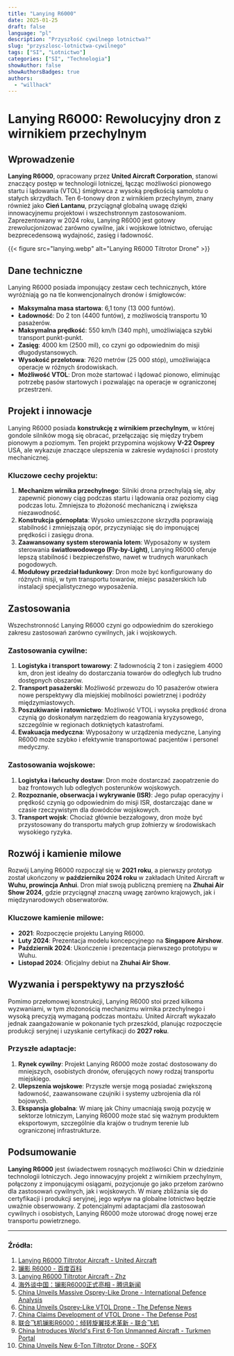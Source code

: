```yaml
---
title: "Lanying R6000"
date: 2025-01-25
draft: false
language: "pl"
description: "Przyszłość cywilnego lotnictwa?"
slug: "przyszlosc-lotnictwa-cywilnego"
tags: ["SI", "Lotnictwo"]
categories: ["SI", "Technologia"]
showAuthor: false
showAuthorsBadges: true
authors:
  - "willhack"
---
```

# Lanying R6000: Rewolucyjny dron z wirnikiem przechylnym

## Wprowadzenie
**Lanying R6000**, opracowany przez **United Aircraft Corporation**, stanowi znaczący postęp w technologii lotniczej, łącząc możliwości pionowego startu i lądowania (VTOL) śmigłowca z wysoką prędkością samolotu o stałych skrzydłach. Ten 6-tonowy dron z wirnikiem przechylnym, znany również jako **Cień Lantanu**, przyciągnął globalną uwagę dzięki innowacyjnemu projektowi i wszechstronnym zastosowaniom. Zaprezentowany w 2024 roku, Lanying R6000 jest gotowy zrewolucjonizować zarówno cywilne, jak i wojskowe lotnictwo, oferując bezprecedensową wydajność, zasięg i ładowność.

{{< figure src="lanying.webp" alt="Lanying R6000 Tiltrotor Drone" >}}


## Dane techniczne
Lanying R6000 posiada imponujący zestaw cech technicznych, które wyróżniają go na tle konwencjonalnych dronów i śmigłowców:

- **Maksymalna masa startowa**: 6,1 tony (13 000 funtów).
- **Ładowność**: Do 2 ton (4400 funtów), z możliwością transportu 10 pasażerów.
- **Maksymalna prędkość**: 550 km/h (340 mph), umożliwiająca szybki transport punkt-punkt.
- **Zasięg**: 4000 km (2500 mil), co czyni go odpowiednim do misji długodystansowych.
- **Wysokość przelotowa**: 7620 metrów (25 000 stóp), umożliwiająca operacje w różnych środowiskach.
- **Możliwość VTOL**: Dron może startować i lądować pionowo, eliminując potrzebę pasów startowych i pozwalając na operacje w ograniczonej przestrzeni.

## Projekt i innowacje
Lanying R6000 posiada **konstrukcję z wirnikiem przechylnym**, w której gondole silników mogą się obracać, przełączając się między trybem pionowym a poziomym. Ten projekt przypomina wojskowy **V-22 Osprey** USA, ale wykazuje znaczące ulepszenia w zakresie wydajności i prostoty mechanicznej.

### Kluczowe cechy projektu:
1. **Mechanizm wirnika przechylnego**: Silniki drona przechylają się, aby zapewnić pionowy ciąg podczas startu i lądowania oraz poziomy ciąg podczas lotu. Zmniejsza to złożoność mechaniczną i zwiększa niezawodność.
2. **Konstrukcja górnopłata**: Wysoko umieszczone skrzydła poprawiają stabilność i zmniejszają opór, przyczyniając się do imponującej prędkości i zasięgu drona.
3. **Zaawansowany system sterowania lotem**: Wyposażony w system sterowania **światłowodowego (Fly-by-Light)**, Lanying R6000 oferuje lepszą stabilność i bezpieczeństwo, nawet w trudnych warunkach pogodowych.
4. **Modułowy przedział ładunkowy**: Dron może być konfigurowany do różnych misji, w tym transportu towarów, miejsc pasażerskich lub instalacji specjalistycznego wyposażenia.

## Zastosowania
Wszechstronność Lanying R6000 czyni go odpowiednim do szerokiego zakresu zastosowań zarówno cywilnych, jak i wojskowych.

### Zastosowania cywilne:
1. **Logistyka i transport towarowy**: Z ładownością 2 ton i zasięgiem 4000 km, dron jest idealny do dostarczania towarów do odległych lub trudno dostępnych obszarów.
2. **Transport pasażerski**: Możliwość przewozu do 10 pasażerów otwiera nowe perspektywy dla miejskiej mobilności powietrznej i podróży międzymiastowych.
3. **Poszukiwanie i ratownictwo**: Możliwość VTOL i wysoka prędkość drona czynią go doskonałym narzędziem do reagowania kryzysowego, szczególnie w regionach dotkniętych katastrofami.
4. **Ewakuacja medyczna**: Wyposażony w urządzenia medyczne, Lanying R6000 może szybko i efektywnie transportować pacjentów i personel medyczny.

### Zastosowania wojskowe:
1. **Logistyka i łańcuchy dostaw**: Dron może dostarczać zaopatrzenie do baz frontowych lub odległych posterunków wojskowych.
2. **Rozpoznanie, obserwacja i wykrywanie (ISR)**: Jego pułap operacyjny i prędkość czynią go odpowiednim do misji ISR, dostarczając dane w czasie rzeczywistym dla dowódców wojskowych.
3. **Transport wojsk**: Chociaż głównie bezzałogowy, dron może być przystosowany do transportu małych grup żołnierzy w środowiskach wysokiego ryzyka.

## Rozwój i kamienie milowe
Rozwój Lanying R6000 rozpoczął się w **2021 roku**, a pierwszy prototyp został ukończony w **październiku 2024 roku** w zakładach United Aircraft w **Wuhu, prowincja Anhui**. Dron miał swoją publiczną premierę na **Zhuhai Air Show 2024**, gdzie przyciągnął znaczną uwagę zarówno krajowych, jak i międzynarodowych obserwatorów.

### Kluczowe kamienie milowe:
- **2021**: Rozpoczęcie projektu Lanying R6000.
- **Luty 2024**: Prezentacja modelu koncepcyjnego na **Singapore Airshow**.
- **Październik 2024**: Ukończenie i prezentacja pierwszego prototypu w Wuhu.
- **Listopad 2024**: Oficjalny debiut na **Zhuhai Air Show**.

## Wyzwania i perspektywy na przyszłość
Pomimo przełomowej konstrukcji, Lanying R6000 stoi przed kilkoma wyzwaniami, w tym złożonością mechanizmu wirnika przechylnego i wysoką precyzją wymaganą podczas montażu. United Aircraft wykazało jednak zaangażowanie w pokonanie tych przeszkód, planując rozpoczęcie produkcji seryjnej i uzyskanie certyfikacji do **2027 roku**.

### Przyszłe adaptacje:
1. **Rynek cywilny**: Projekt Lanying R6000 może zostać dostosowany do mniejszych, osobistych dronów, oferujących nowy rodzaj transportu miejskiego.
2. **Ulepszenia wojskowe**: Przyszłe wersje mogą posiadać zwiększoną ładowność, zaawansowane czujniki i systemy uzbrojenia dla ról bojowych.
3. **Ekspansja globalna**: W miarę jak Chiny umacniają swoją pozycję w sektorze lotniczym, Lanying R6000 może stać się ważnym produktem eksportowym, szczególnie dla krajów o trudnym terenie lub ograniczonej infrastrukturze.

## Podsumowanie
**Lanying R6000** jest świadectwem rosnących możliwości Chin w dziedzinie technologii lotniczych. Jego innowacyjny projekt z wirnikiem przechylnym, połączony z imponującymi osiągami, pozycjonuje go jako przełom zarówno dla zastosowań cywilnych, jak i wojskowych. W miarę zbliżania się do certyfikacji i produkcji seryjnej, jego wpływ na globalne lotnictwo będzie uważnie obserwowany. Z potencjalnymi adaptacjami dla zastosowań cywilnych i osobistych, Lanying R6000 może utorować drogę nowej erze transportu powietrznego.

---

### Źródła:
1. [Lanying R6000 Tiltrotor Aircraft - United Aircraft](https://www.uatair.com/en/product/info/71.html)
2. [镧影 R6000 - 百度百科](https://baike.baidu.com/item/%E9%95%A7%E5%BD%B1%20R6000/64998983)
3. [Lanying R6000 Tiltrotor Aircraft - Zhz](https://www.zhz.com/en/product/info/62.html)
4. [海外谈中国：镧影R6000正式亮相 - 腾讯新闻](https://news.qq.com/rain/a/20241015A04CYW00)
5. [China Unveils Massive Osprey-Like Drone - International Defence Analysis](https://internationaldefenceanalysis.com/china-unveils-massive-osprey-like-drone-the-lanying-r6000/)
6. [China Unveils Osprey-Like VTOL Drone - The Defense News](https://www.thedefensenews.com/news-details/China-Unveils-Osprey-Like-VTOL-Drone-Lanying-R6000-Capable-of-2-Ton-Payload-and-4000km-Range/)
7. [China Claims Development of VTOL Drone - The Defense Post](https://thedefensepost.com/2024/10/18/china-development-vtol-drone/)
8. [联合飞机镧影R6000：倾转旋翼技术革新 - 联合飞机](https://www.aibangfly.com/a/7549)
9. [China Introduces World's First 6-Ton Unmanned Aircraft - Turkmen Portal](https://turkmenportal.com/en/blog/83671/china-introduced-the-worlds-first-6ton-unmanned-aircraft)
10. [China Unveils New 6-Ton Tiltrotor Drone - SOFX](https://www.sofx.com/china-unveils-new-6-ton-tiltrotor-drone/)
